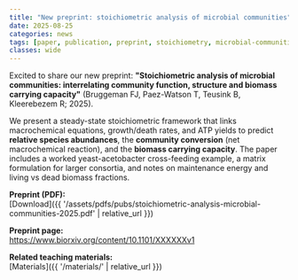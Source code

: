 ```yaml
---
title: "New preprint: stoichiometric analysis of microbial communities"
date: 2025-08-25
categories: news
tags: [paper, publication, preprint, stoichiometry, microbial-communities]
classes: wide
---
```


Excited to share our new preprint: **"Stoichiometric analysis of microbial communities: interrelating community function, structure and biomass carrying capacity"** (Bruggeman FJ, Paez-Watson T, Teusink B, Kleerebezem R; 2025).

We present a steady-state stoichiometric framework that links macrochemical equations, growth/death rates, and ATP yields to predict **relative species abundances**, the **community conversion** (net macrochemical reaction), and the **biomass carrying capacity**. The paper includes a worked yeast-acetobacter cross-feeding example, a matrix formulation for larger consortia, and notes on maintenance energy and living vs dead biomass fractions.

<!--more-->

**Preprint (PDF):**  
[Download]({{ '/assets/pdfs/pubs/stoichiometric-analysis-microbial-communities-2025.pdf' | relative_url }})

**Preprint page:**  
https://www.biorxiv.org/content/10.1101/XXXXXXv1  <!-- replace with the real link -->

**Related teaching materials:**  
[Materials]({{ '/materials/' | relative_url }})